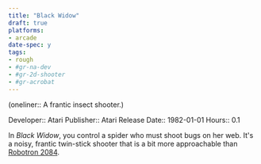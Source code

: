 ```yaml
---
title: "Black Widow"
draft: true
platforms:
- arcade
date-spec: y
tags:
- rough
- #gr-na-dev 
- #gr-2d-shooter 
- #gr-acrobat 
---
```


(oneliner:: A frantic insect shooter.)

Developer:: Atari
Publisher:: Atari
Release Date:: 1982-01-01
Hours:: 0.1

In *Black Widow*, you control a spider who must shoot bugs on her web. It's a noisy, frantic twin-stick shooter that is a bit more approachable than [Robotron 2084](gamerecs/Robotron%202084.md).
